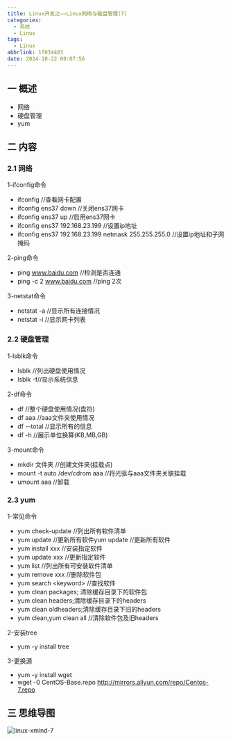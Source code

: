 ```yaml
---
title: Linux开发之——Linux网络与磁盘管理(7)
categories:
  - 系统
  - Linux
tags:
  - Linux
abbrlink: 1f034403
date: 2024-10-22 09:07:56
---
```

## 一 概述

* 网络
* 硬盘管理
* yum

<!--more-->

## 二  内容

### 2.1 网络

1-ifconfig命令

* ifconfig //查看网卡配置
* ifconfig ens37 down //关闭ens37网卡
* ifconfig ens37 up //启用ens37网卡
* ifconfig ens37 192.168.23.199 //设置ip地址
* ifconfig ens37 192.168.23.199 netmask 255.255.255.0 //设置ip地址和子网掩码

2-ping命令

* ping www.baidu.com //检测是否连通
* ping -c 2 www.baidu.com //ping 2次

3-netstat命令

* netstat -a //显示所有连接情况
* netstat -i //显示网卡列表

### 2.2 硬盘管理

1-lsblk命令

* lsblk //列出硬盘使用情况
* lsblk -f//显示系统信息

2-df命令

* df //整个硬盘使用情况(盘符)
* df aaa //aaa文件夹使用情况
* df --total //显示所有的信息
* df -h //展示单位换算(KB,MB,GB)

3-mount命令

* mkdir 文件夹 //创建文件夹(挂载点)
* mount -t auto /dev/cdrom aaa //将光驱与aaa文件夹关联挂载
* umount aaa //卸载

### 2.3 yum

1-常见命令

* yum check-update //列出所有软件清单
* yum update //更新所有软件yum update //更新所有软件
* yum install xxx //安装指定软件
* yum update xxx //更新指定软件
* yum list //列出所有可安装软件清单
* yum remove xxx //删除软件包
* yum search \<keyword> //查找软件
* yum clean packages; 清除缓存目录下的软件包
* yum clean headers;清除缓存目录下的headers
* yum clean oldheaders;清除缓存目录下旧的headers
* yum clean,yum clean all //清除软件包及旧headers

2-安装tree

* yum -y install tree

3-更换源

* yum -y install wget
* wget -0 CentOS-Base.repo http://mirrors.aliyun.com/repo/Centos-7.repo


## 三 思维导图

![linux-xmind-7][1]



[1]:https://cdn.jsdelivr.net/gh/PGzxc/CDN/blog-image/linux-xmind-7.png